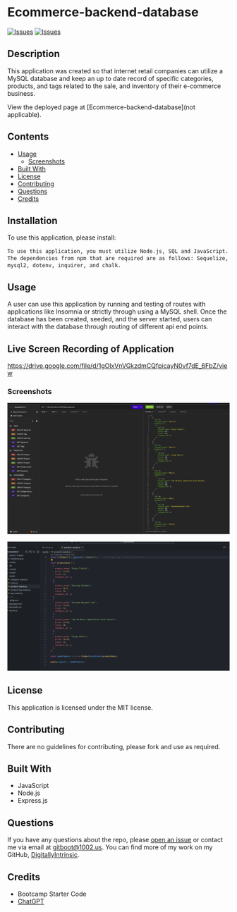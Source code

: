 # Ecommerce-backend-database
[![Issues](https://img.shields.io/github/issues/DigitallyIntrinsic/ecommerce)](https://github.com/DigitallyIntrinsic/ecommerce/issues) [![Issues](https://img.shields.io/github/contributors/DigitallyIntrinsic/ecommerce)](https://github.com/DigitallyIntrinsic/ecommerce/graphs/contributors) 
## Description
This application was created so that internet retail companies can utilize a MySQL database and keep an up to date record of specific categories, products, and tags related to the sale, and inventory of their e-commerce business.
          
View the deployed page at [Ecommerce-backend-database](not applicable).
## Contents
* [Usage](#usage)
   * [Screenshots](#screenshots)
* [Built With](#built-with)
* [License](#license)
* [Contributing](#contributing)
* [Questions](#questions)
* [Credits](#credits)

## Installation
To use this application, please install: 
```
To use this application, you must utilize Node.js, SQL and JavaScript. The dependencies from npm that are required are as follows: Sequelize, mysql2, dotenv, inquirer, and chalk.
```

## Usage
A user can use this application by running and testing of routes with applications like Insomnia or strictly through using a MySQL shell. Once the database has been created, seeded, and the server started, users can interact with the database through routing of different api end points. 

## Live Screen Recording of Application
https://drive.google.com/file/d/1gOlxVnVGkzdmCQfpicayN0vf7dE_6FbZ/view
  
### Screenshots
![Insomina Screenshot](./assets/images/insomnia.png)

![Code Screenshot](./assets/images/code.png)

## License
This application is licensed under the MIT license.
  
## Contributing
There are no guidelines for contributing, please fork and use as required.


## Built With

* JavaScript
* Node.js
* Express.js
  
## Questions
If you have any questions about the repo, please [open an issue](https://github.com/DigitallyIntrinsic/ecommerce/issues) or contact me via email at gitboot@1002.us. You can find more of my work on my GitHub, [DigitallyIntrinsic](https://github.com/DigitallyIntrinsic/).
  
## Credits
* Bootcamp Starter Code
* [ChatGPT](https://chat.openai.com/)

  
